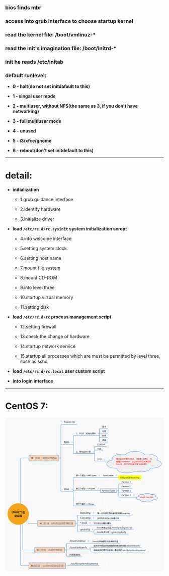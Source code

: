 ### bios finds mbr


### access into grub interface to choose startup kernel


### read the kernel file: /boot/vmlinuz-*


### read the init's imagination file: /boot/initrd-*


### init he reads /etc/initab


### default runlevel:

- **0 - halt(do not set initdafault to this)** 

- **1 - singal user mode** 

- **2 - multiuser, without NFS(the same as 3, if you don't have networking)** 

- **3 - full multiuser mode** 

- **4 - unused** 

- **5 - i3/xfce/gnome** 

- **6 - reboot(don't set initdefault to this)** 

--------


# detail:

- **initialization** 

    - 1.grub guidance interface  

    - 2.identify hardware

    - 3.initialize driver   

- **load `/etc/rc.d/rc.sysinit` system initialization scrept** 

    - 4.into welcome interface 

    - 5.setting system clock 

    - 6.setting host name

    - 7.mount file system 

    - 8.mount CD-ROM 

    - 9.into level three 

    - 10.startup virtual memory 

    - 11.setting disk       

- **load `/etc/rc.d/rc` process management script** 

    - 12.setting firewall 

    - 13.check the change of hardware 

    - 14.startup network service 

    - 15.startup all processes which are must be permitted by level three, such as sshd 


- **load `/etc/rc.d/rc.local` user custom script** 

- **into login interface** 

--------


# CentOS 7:

![...](process.png) 
